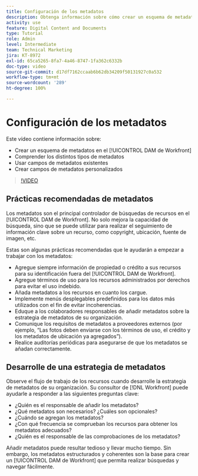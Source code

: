 ```yaml
---
title: Configuración de los metadatos
description: Obtenga información sobre cómo crear un esquema de metadatos, comprender los distintos tipos, utilizar campos de metadatos existentes y mucho más en el [!UICONTROL DAM de Workfront].
activity: use
feature: Digital Content and Documents
type: Tutorial
role: Admin
level: Intermediate
team: Technical Marketing
jira: KT-8972
exl-id: 65ca5265-8fa7-4a46-8747-1fa362c6332b
doc-type: video
source-git-commit: d17df7162ccaab6b62db34209f50131927c0a532
workflow-type: tm+mt
source-wordcount: '289'
ht-degree: 100%

---
```


# Configuración de los metadatos

Este vídeo contiene información sobre:

* Crear un esquema de metadatos en el [!UICONTROL DAM de Workfront]
* Comprender los distintos tipos de metadatos
* Usar campos de metadatos existentes
* Crear campos de metadatos personalizados

>[!VIDEO](https://video.tv.adobe.com/v/3419515/?quality=12&learn=on&enablevpops&captions=spa)

## Prácticas recomendadas de metadatos

Los metadatos son el principal controlador de búsquedas de recursos en el [!UICONTROL DAM de Workfront]. No solo mejora la capacidad de búsqueda, sino que se puede utilizar para realizar el seguimiento de información clave sobre un recurso, como copyright, ubicación, fuente de imagen, etc.

Estas son algunas prácticas recomendadas que le ayudarán a empezar a trabajar con los metadatos:

* Agregue siempre información de propiedad o crédito a sus recursos para su identificación fuera del [!UICONTROL DAM de Workfront].
* Agregue términos de uso para los recursos administrados por derechos para evitar el uso indebido.
* Añada metadatos a los recursos en cuanto los cargue.
* Implemente menús desplegables predefinidos para los datos más utilizados con el fin de evitar incoherencias.
* Eduque a los colaboradores responsables de añadir metadatos sobre la estrategia de metadatos de su organización.
* Comunique los requisitos de metadatos a proveedores externos (por ejemplo, “Las fotos deben enviarse con los términos de uso, el crédito y los metadatos de ubicación ya agregados”).
* Realice auditorías periódicas para asegurarse de que los metadatos se añadan correctamente.

## Desarrolle de una estrategia de metadatos

Observe el flujo de trabajo de los recursos cuando desarrolle la estrategia de metadatos de su organización. Su consultor de [!DNL Workfront] puede ayudarle a responder a las siguientes preguntas clave:

* ¿Quién es el responsable de añadir los metadatos?
* ¿Qué metadatos son necesarios? ¿Cuáles son opcionales?
* ¿Cuándo se agregan los metadatos?
* ¿Con qué frecuencia se comprueban los recursos para obtener los metadatos adecuados?
* ¿Quién es el responsable de las comprobaciones de los metadatos?

Añadir metadatos puede resultar tedioso y llevar mucho tiempo. Sin embargo, los metadatos estructurados y coherentes son la base para crear un [!UICONTROL DAM de Workfront] que permita realizar búsquedas y navegar fácilmente.
